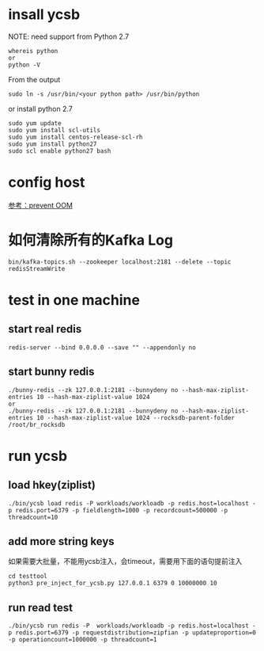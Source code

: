 
# insall ycsb

NOTE: need support from Python 2.7
```
whereis python
or
python -V
```
From the output
```
sudo ln -s /usr/bin/<your python path> /usr/bin/python
```
or install python 2.7
```
sudo yum update
sudo yum install scl-utils
sudo yum install centos-release-scl-rh
sudo yum install python27
sudo scl enable python27 bash
```

# config host

[参考：prevent OOM](prevent_oom.md)

# 如何清除所有的Kafka Log

```
bin/kafka-topics.sh --zookeeper localhost:2181 --delete --topic redisStreamWrite
```

# test in one machine

## start real redis
```
redis-server --bind 0.0.0.0 --save "" --appendonly no
```

## start bunny redis
```
./bunny-redis --zk 127.0.0.1:2181 --bunnydeny no --hash-max-ziplist-entries 10 --hash-max-ziplist-value 1024
or 
./bunny-redis --zk 127.0.0.1:2181 --bunnydeny no --hash-max-ziplist-entries 10 --hash-max-ziplist-value 1024 --rocksdb-parent-folder /root/br_rocksdb
```

# run ycsb

## load hkey(ziplist)

```
./bin/ycsb load redis -P workloads/workloadb -p redis.host=localhost -p redis.port=6379 -p fieldlength=1000 -p recordcount=500000 -p threadcount=10
```

## add more string keys

如果需要大批量，不能用ycsb注入，会timeout，需要用下面的语句提前注入

```
cd testtool
python3 pre_inject_for_ycsb.py 127.0.0.1 6379 0 10000000 10
```

## run read test

```
./bin/ycsb run redis -P  workloads/workloadb -p redis.host=localhost -p redis.port=6379 -p requestdistribution=zipfian -p updateproportion=0 -p operationcount=1000000 -p threadcount=1
```